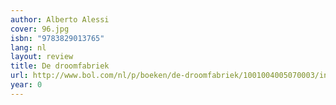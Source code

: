 ```yaml
---
author: Alberto Alessi
cover: 96.jpg
isbn: "9783829013765"
lang: nl
layout: review
title: De droomfabriek
url: http://www.bol.com/nl/p/boeken/de-droomfabriek/1001004005070003/index.html
year: 0
---
```

